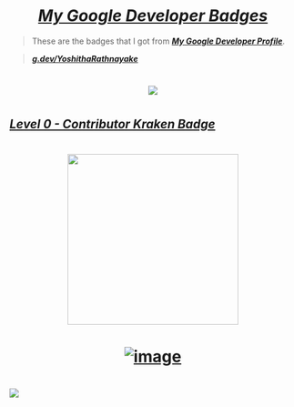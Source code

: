 # <div align="center"><a href="https://developers.google.com/profile/u/YoshithaRathnayake"><b><i>My Google Developer Badges</i></b></a></div>

> These are the badges that I got from <a href="https://developers.google.com/profile/u/YoshithaRathnayake"><b><i>My Google Developer Profile</i></b></a>.

> <a href="https://developers.google.com/profile/u/YoshithaRathnayake"><b><i>g.dev/YoshithaRathnayake</i></b></a>

# <div align="center"><img src="![image](https://user-images.githubusercontent.com/97069900/153521960-830a1f9f-e5e0-4c96-80f5-42d3c8cd10e9.png)"></div>

<!-- Created Google Developer Profile Badge -->
# 
## <a href="https://sefglobal.org/developers/?user=YoshithaRathnayake&badge=0&certificate=56Hbki&7H"><b><i>Level 0 - Contributor Kraken Badge</i></b></a>
 
# <div align="center"><img src="Images/Level 0 - Contributor Kraken.png" height="300px"></div> 
 
# <div align="center"><a href="https://sef.discourse.group/badges/106/level-0-contributor-kraken?username=yoshitharathnayake">![image](https://user-images.githubusercontent.com/97069900/151771638-16b0cde9-b8c9-4559-a588-651eea6e2ee0.png)</a></div>
 
# <a href="https://sefglobal.org/developers/?user=YoshithaRathnayake&badge=0&certificate=56Hbki&7H"><img src="Images/Level 0 - Contributor Kraken Badge Certificate.png"></a>
 
